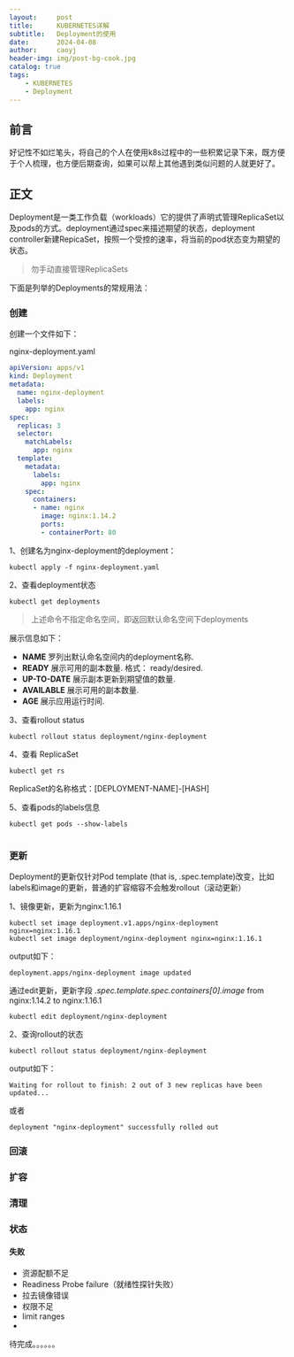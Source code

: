 ```yaml
---
layout:     post
title:      KUBERNETES详解
subtitle:   Deployment的使用
date:       2024-04-08
author:     caoyj
header-img: img/post-bg-cook.jpg
catalog: true
tags:
    - KUBERNETES
    - Deployment
---
```


## 前言

好记性不如烂笔头，将自己的个人在使用k8s过程中的一些积累记录下来，既方便于个人梳理，也方便后期查询，如果可以帮上其他遇到类似问题的人就更好了。

## 正文

Deployment是一类工作负载（workloads）它的提供了声明式管理ReplicaSet以及pods的方式。deployment通过spec来描述期望的状态，deployment controller新建RepicaSet，按照一个受控的速率，将当前的pod状态变为期望的状态。

> 勿手动直接管理ReplicaSets

下面是列举的Deployments的常规用法：

### 创建

创建一个文件如下：

nginx-deployment.yaml

```yaml
apiVersion: apps/v1
kind: Deployment
metadata:
  name: nginx-deployment
  labels:
    app: nginx
spec:
  replicas: 3
  selector:
    matchLabels:
      app: nginx
  template:
    metadata:
      labels:
        app: nginx
    spec:
      containers:
      - name: nginx
        image: nginx:1.14.2
        ports:
        - containerPort: 80
```

1、创建名为nginx-deployment的deployment：

```shell
kubectl apply -f nginx-deployment.yaml
```

2、查看deployment状态

```shell
kubectl get deployments
```

>上述命令不指定命名空间，即返回默认命名空间下deployments

展示信息如下：
- **NAME** 罗列出默认命名空间内的deployment名称.
- **READY** 展示可用的副本数量. 格式： ready/desired.
- **UP-TO-DATE** 展示副本更新到期望值的数量.
- **AVAILABLE** 展示可用的副本数量.
- **AGE** 展示应用运行时间.

3、查看rollout status

```shell
kubectl rollout status deployment/nginx-deployment
```

4、查看 ReplicaSet

```shell
kubectl get rs
```

 ReplicaSet的名称格式：[DEPLOYMENT-NAME]-[HASH]

5、查看pods的labels信息

```shell
kubectl get pods --show-labels
```

```shell

```

### 更新

Deployment的更新仅针对Pod template (that is, .spec.template)改变，比如labels和image的更新，普通的扩容缩容不会触发rollout（滚动更新）

1、镜像更新，更新为nginx:1.16.1

```shell
kubectl set image deployment.v1.apps/nginx-deployment nginx=nginx:1.16.1
kubectl set image deployment/nginx-deployment nginx=nginx:1.16.1

```

output如下：

```
deployment.apps/nginx-deployment image updated
```

通过edit更新，更新字段 *.spec.template.spec.containers[0].image* from nginx:1.14.2 to nginx:1.16.1

```shell
kubectl edit deployment/nginx-deployment
```


2、查询rollout的状态

```shell
kubectl rollout status deployment/nginx-deployment
```
output如下：

```
Waiting for rollout to finish: 2 out of 3 new replicas have been updated...
```

或者

```
deployment "nginx-deployment" successfully rolled out
```


### 回滚

### 扩容

### 清理

### 状态

#### 失败

- 资源配额不足
- Readiness Probe failure（就绪性探针失败）
- 拉去镜像错误
- 权限不足
- limit ranges
- 





待完成。。。。。。